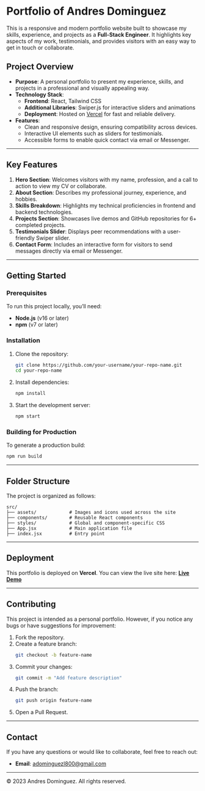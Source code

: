 # **Portfolio of Andres Dominguez**

This is a responsive and modern portfolio website built to showcase my skills, experience, and projects as a **Full-Stack Engineer**. It highlights key aspects of my work, testimonials, and provides visitors with an easy way to get in touch or collaborate.

## **Project Overview**
- **Purpose**: A personal portfolio to present my experience, skills, and projects in a professional and visually appealing way.
- **Technology Stack**:
    - **Frontend**: React, Tailwind CSS
    - **Additional Libraries**: Swiper.js for interactive sliders and animations
    - **Deployment**: Hosted on [Vercel](https://vercel.com/) for fast and reliable delivery.
- **Features**:
    - Clean and responsive design, ensuring compatibility across devices.
    - Interactive UI elements such as sliders for testimonials.
    - Accessible forms to enable quick contact via email or Messenger.

---

## **Key Features**
1. **Hero Section**: Welcomes visitors with my name, profession, and a call to action to view my CV or collaborate.
2. **About Section**: Describes my professional journey, experience, and hobbies.
3. **Skills Breakdown**: Highlights my technical proficiencies in frontend and backend technologies.
4. **Projects Section**: Showcases live demos and GitHub repositories for 6+ completed projects.
5. **Testimonials Slider**: Displays peer recommendations with a user-friendly Swiper slider.
6. **Contact Form**: Includes an interactive form for visitors to send messages directly via email or Messenger.

---

## **Getting Started**

### **Prerequisites**
To run this project locally, you’ll need:
- **Node.js** (v16 or later)
- **npm** (v7 or later)

### **Installation**
1. Clone the repository:
   ```bash
   git clone https://github.com/your-username/your-repo-name.git
   cd your-repo-name
   ```
2. Install dependencies:
   ```bash
   npm install
   ```
3. Start the development server:
   ```bash
   npm start
   ```

### **Building for Production**
To generate a production build:
```bash
npm run build
```

---

## **Folder Structure**
The project is organized as follows:

```
src/
├── assets/            # Images and icons used across the site
├── components/        # Reusable React components
├── styles/            # Global and component-specific CSS
├── App.jsx            # Main application file
├── index.jsx          # Entry point
```

---

## **Deployment**
This portfolio is deployed on **Vercel**. You can view the live site here: [**Live Demo**](https://your-portfolio-url.vercel.app)

---

## **Contributing**
This project is intended as a personal portfolio. However, if you notice any bugs or have suggestions for improvement:
1. Fork the repository.
2. Create a feature branch:
   ```bash
   git checkout -b feature-name
   ```
3. Commit your changes:
   ```bash
   git commit -m "Add feature description"
   ```
4. Push the branch:
   ```bash
   git push origin feature-name
   ```
5. Open a Pull Request.

---

## **Contact**
If you have any questions or would like to collaborate, feel free to reach out:
- **Email**: [adominguezl800@gmail.com](mailto:adominguezl800@gmail.com)

---

© 2023 Andres Dominguez. All rights reserved.
